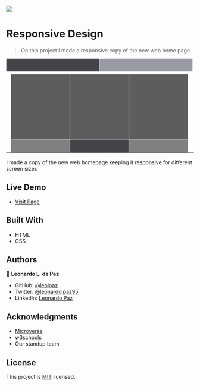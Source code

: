 

![](https://img.shields.io/badge/Microverse-blueviolet)

# Responsive Design

> On this project I made a responsive copy of the new web home page

![screenshot](https://raw.githubusercontent.com/leolpaz/Smashing-Magazine-Heatmap/features/app_screenshot.png)

I made a copy of the new web homepage keeping it responsive for different screen sizes

## Live Demo

- [Visit Page](https://raw.githack.com/leolpaz/responsive-design/features/index.html)

## Built With

- HTML
- CSS

## Authors

👤 **Leonardo L. da Paz**

- GitHub: [@leolpaz](https://github.com/leolpaz)
- Twitter: [@leonardolpaz95](https://twitter.com/leonardolpaz95)
- LinkedIn: [Leonardo Paz](https://www.linkedin.com/in/leonardo-paz-a925611b5/)

## Acknowledgments

- [Microverse](https://www.microverse.org)
- [w3schools](https://www.w3schools.com)
- Our standup team

## License
  <p>This project is <a href="LICENSE">MIT</a> licensed.</p>

